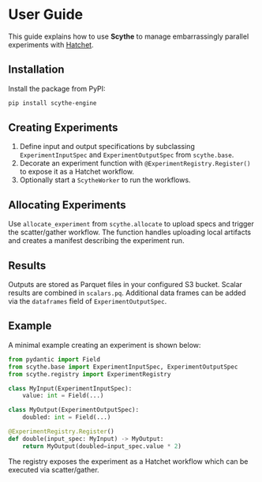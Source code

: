 # User Guide

This guide explains how to use **Scythe** to manage embarrassingly parallel experiments with [Hatchet](https://hatchet.run).

## Installation

Install the package from PyPI:

```bash
pip install scythe-engine
```

## Creating Experiments

1. Define input and output specifications by subclassing `ExperimentInputSpec` and `ExperimentOutputSpec` from `scythe.base`.
2. Decorate an experiment function with `@ExperimentRegistry.Register()` to expose it as a Hatchet workflow.
3. Optionally start a `ScytheWorker` to run the workflows.

## Allocating Experiments

Use `allocate_experiment` from `scythe.allocate` to upload specs and trigger the scatter/gather workflow. The function handles uploading local artifacts and creates a manifest describing the experiment run.

## Results

Outputs are stored as Parquet files in your configured S3 bucket. Scalar results are combined in `scalars.pq`. Additional data frames can be added via the `dataframes` field of `ExperimentOutputSpec`.

## Example

A minimal example creating an experiment is shown below:

```python
from pydantic import Field
from scythe.base import ExperimentInputSpec, ExperimentOutputSpec
from scythe.registry import ExperimentRegistry

class MyInput(ExperimentInputSpec):
    value: int = Field(...)

class MyOutput(ExperimentOutputSpec):
    doubled: int = Field(...)

@ExperimentRegistry.Register()
def double(input_spec: MyInput) -> MyOutput:
    return MyOutput(doubled=input_spec.value * 2)
```

The registry exposes the experiment as a Hatchet workflow which can be executed via scatter/gather.
